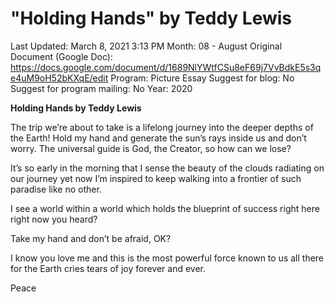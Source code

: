 # "Holding Hands" by Teddy Lewis

Last Updated: March 8, 2021 3:13 PM
Month: 08 - August
Original Document (Google Doc): https://docs.google.com/document/d/1689NlYWtfCSu8eF69j7VvBdkE5s3qe4uM9oH52bKXqE/edit
Program: Picture Essay
Suggest for blog: No
Suggest for program mailing: No
Year: 2020

**Holding Hands by Teddy Lewis**

The trip we’re about to take is a lifelong journey into the deeper depths of the Earth! Hold my hand and generate the sun’s rays inside us and don’t worry. The universal guide is God, the Creator, so how can we lose?

It’s so early in the morning that I sense the beauty of the clouds radiating on our journey yet now I’m inspired to keep walking into a frontier of such paradise like no other.

I see a world within a world which holds the blueprint of success right here right now you heard?

Take my hand and don’t be afraid, OK?

I know you love me and this is the most powerful force known to us all there for the Earth cries tears of joy forever and ever.

Peace